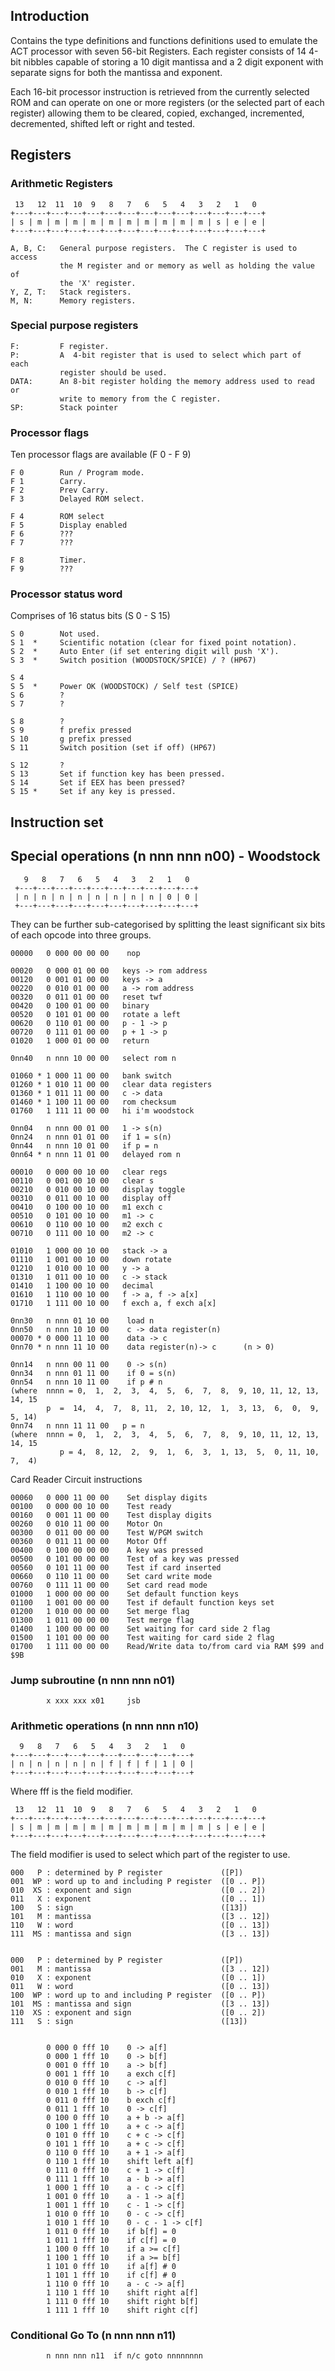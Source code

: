 ## Introduction

Contains the type definitions and functions definitions used to emulate the
ACT  processor  with seven 56-bit Registers.  Each register consists  of 14
4-bit nibbles capable of storing a 10 digit mantissa and a 2 digit exponent
with separate signs for both the mantissa and exponent.

Each  16-bit processor instruction is retrieved from the currently selected
ROM and can operate on one or more registers (or the selected part of  each
register) allowing them to  be  cleared, copied,  exchanged,   incremented,
decremented, shifted left or right and tested.

## Registers

### Arithmetic Registers

     13   12  11  10  9   8   7   6   5   4   3   2   1   0
    +---+---+---+---+---+---+---+---+---+---+---+---+---+---+
    | s | m | m | m | m | m | m | m | m | m | m | s | e | e |
    +---+---+---+---+---+---+---+---+---+---+---+---+---+---+

    A, B, C:   General purpose registers.  The C register is used to access
               the M register and or memory as well as holding the value of
               the 'X' register.
    Y, Z, T:   Stack registers.
    M, N:      Memory registers.

### Special purpose registers

    F:         F register.
    P:         A  4-bit register that is used to select which part of  each
               register should be used.
    DATA:      An 8-bit register holding the memory address used to read or
               write to memory from the C register.
    SP:        Stack pointer

### Processor flags

Ten processor flags are available (F 0 - F 9)

    F 0        Run / Program mode.
    F 1        Carry.
    F 2        Prev Carry.
    F 3        Delayed ROM select.

    F 4        ROM select
    F 5        Display enabled
    F 6        ???
    F 7        ???

    F 8        Timer.
    F 9        ???

### Processor status word

Comprises of 16 status bits (S 0 - S 15)

    S 0        Not used.
    S 1  *     Scientific notation (clear for fixed point notation).
    S 2  *     Auto Enter (if set entering digit will push 'X').
    S 3  *     Switch position (WOODSTOCK/SPICE) / ? (HP67)

    S 4
    S 5  *     Power OK (WOODSTOCK) / Self test (SPICE)
    S 6        ?
    S 7        ?

    S 8        ?
    S 9        f prefix pressed
    S 10       g prefix pressed
    S 11       Switch position (set if off) (HP67)

    S 12       ?
    S 13       Set if function key has been pressed.
    S 14       Set if EEX has been pressed?
    S 15 *     Set if any key is pressed.

## Instruction set

## Special operations (n nnn nnn n00) - Woodstock

       9   8   7   6   5   4   3   2   1   0
     +---+---+---+---+---+---+---+---+---+---+
     | n | n | n | n | n | n | n | n | 0 | 0 |
     +---+---+---+---+---+---+---+---+---+---+

They can be further sub-categorised by splitting the least significant  six
bits of each opcode into three groups.

    00000   0 000 00 00 00    nop

    00020   0 000 01 00 00   keys -> rom address
    00120   0 001 01 00 00   keys -> a
    00220   0 010 01 00 00   a -> rom address
    00320   0 011 01 00 00   reset twf
    00420   0 100 01 00 00   binary
    00520   0 101 01 00 00   rotate a left
    00620   0 110 01 00 00   p - 1 -> p
    00720   0 111 01 00 00   p + 1 -> p
    01020   1 000 01 00 00   return

    0nn40   n nnn 10 00 00   select rom n

    01060 * 1 000 11 00 00   bank switch
    01260 * 1 010 11 00 00   clear data registers
    01360 * 1 011 11 00 00   c -> data
    01460 * 1 100 11 00 00   rom checksum
    01760   1 111 11 00 00   hi i'm woodstock

    0nn04   n nnn 00 01 00   1 -> s(n)
    0nn24   n nnn 01 01 00   if 1 = s(n)
    0nn44   n nnn 10 01 00   if p = n
    0nn64 * n nnn 11 01 00   delayed rom n

    00010   0 000 00 10 00   clear regs
    00110   0 001 00 10 00   clear s
    00210   0 010 00 10 00   display toggle
    00310   0 011 00 10 00   display off
    00410   0 100 00 10 00   m1 exch c
    00510   0 101 00 10 00   m1 -> c
    00610   0 110 00 10 00   m2 exch c
    00710   0 111 00 10 00   m2 -> c

    01010   1 000 00 10 00   stack -> a
    01110   1 001 00 10 00   down rotate
    01210   1 010 00 10 00   y -> a
    01310   1 011 00 10 00   c -> stack
    01410   1 100 00 10 00   decimal
    01610   1 110 00 10 00   f -> a, f -> a[x]
    01710   1 111 00 10 00   f exch a, f exch a[x]

    0nn30   n nnn 01 10 00    load n
    0nn50   n nnn 10 10 00    c -> data register(n)
    00070 * 0 000 11 10 00    data -> c
    0nn70 * n nnn 11 10 00    data register(n)-> c      (n > 0)

    0nn14   n nnn 00 11 00    0 -> s(n)
    0nn34   n nnn 01 11 00    if 0 = s(n)
    0nn54   n nnn 10 11 00    if p # n
    (where  nnnn = 0,  1,  2,  3,  4,  5,  6,  7,  8,  9, 10, 11, 12, 13, 14, 15
            p  =  14,  4,  7,  8, 11,  2, 10, 12,  1,  3, 13,  6,  0,  9,  5, 14)
    0nn74   n nnn 11 11 00   p = n
    (where  nnnn = 0,  1,  2,  3,  4,  5,  6,  7,  8,  9, 10, 11, 12, 13, 14, 15
               p = 4,  8, 12,  2,  9,  1,  6,  3,  1, 13,  5,  0, 11, 10,  7,  4)

Card Reader Circuit instructions

    00060   0 000 11 00 00    Set display digits
    00100   0 000 00 10 00    Test ready
    00160   0 001 11 00 00    Test display digits
    00260   0 010 11 00 00    Motor On
    00300   0 011 00 00 00    Test W/PGM switch
    00360   0 011 11 00 00    Motor Off
    00400   0 100 00 00 00    A key was pressed
    00500   0 101 00 00 00    Test of a key was pressed
    00560   0 101 11 00 00    Test if card inserted
    00660   0 110 11 00 00    Set card write mode
    00760   0 111 11 00 00    Set card read mode
    01000   1 000 00 00 00    Set default function keys
    01100   1 001 00 00 00    Test if default function keys set
    01200   1 010 00 00 00    Set merge flag
    01300   1 011 00 00 00    Test merge flag
    01400   1 100 00 00 00    Set waiting for card side 2 flag
    01500   1 101 00 00 00    Test waiting for card side 2 flag
    01700   1 111 00 00 00    Read/Write data to/from card via RAM $99 and $9B


### Jump subroutine (n nnn nnn n01)

            x xxx xxx x01     jsb

### Arithmetic operations (n nnn nnn n10)

      9   8   7   6   5   4   3   2   1   0
    +---+---+---+---+---+---+---+---+---+---+
    | n | n | n | n | n | f | f | f | 1 | 0 |
    +---+---+---+---+---+---+---+---+---+---+

Where fff is the field modifier.

     13   12  11  10  9   8   7   6   5   4   3   2   1   0
    +---+---+---+---+---+---+---+---+---+---+---+---+---+---+
    | s | m | m | m | m | m | m | m | m | m | m | s | e | e |
    +---+---+---+---+---+---+---+---+---+---+---+---+---+---+

The field modifier is used to select which part of the register to use.


    000   P : determined by P register             ([P])
    001  WP : word up to and including P register  ([0 .. P])
    010  XS : exponent and sign                    ([0 .. 2])
    011   X : exponent                             ([0 .. 1])
    100   S : sign                                 ([13])
    101   M : mantissa                             ([3 .. 12])
    110   W : word                                 ([0 .. 13])
    111  MS : mantissa and sign                    ([3 .. 13])


    000   P : determined by P register             ([P])
    001   M : mantissa                             ([3 .. 12])
    010   X : exponent                             ([0 .. 1])
    011   W : word                                 ([0 .. 13])
    100  WP : word up to and including P register  ([0 .. P])
    101  MS : mantissa and sign                    ([3 .. 13])
    110  XS : exponent and sign                    ([0 .. 2])
    111   S : sign                                 ([13])


            0 000 0 fff 10    0 -> a[f]
            0 000 1 fff 10    0 -> b[f]
            0 001 0 fff 10    a -> b[f]
            0 001 1 fff 10    a exch c[f]
            0 010 0 fff 10    c -> a[f]
            0 010 1 fff 10    b -> c[f]
            0 011 0 fff 10    b exch c[f]
            0 011 1 fff 10    0 -> c[f]
            0 100 0 fff 10    a + b -> a[f]
            0 100 1 fff 10    a + c -> a[f]
            0 101 0 fff 10    c + c -> c[f]
            0 101 1 fff 10    a + c -> c[f]
            0 110 0 fff 10    a + 1 -> a[f]
            0 110 1 fff 10    shift left a[f]
            0 111 0 fff 10    c + 1 -> c[f]
            0 111 1 fff 10    a - b -> a[f]
            1 000 1 fff 10    a - c -> c[f]
            1 001 0 fff 10    a - 1 -> a[f]
            1 001 1 fff 10    c - 1 -> c[f]
            1 010 0 fff 10    0 - c -> c[f]
            1 010 1 fff 10    0 - c - 1 -> c[f]
            1 011 0 fff 10    if b[f] = 0
            1 011 1 fff 10    if c[f] = 0
            1 100 0 fff 10    if a >= c[f]
            1 100 1 fff 10    if a >= b[f]
            1 101 0 fff 10    if a[f] # 0
            1 101 1 fff 10    if c[f] # 0
            1 110 0 fff 10    a - c -> a[f]
            1 110 1 fff 10    shift right a[f]
            1 111 0 fff 10    shift right b[f]
            1 111 1 fff 10    shift right c[f]

### Conditional Go To (n nnn nnn n11)

            n nnn nnn n11  if n/c goto nnnnnnnn
